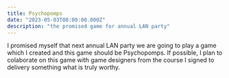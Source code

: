 ```yaml
---
title: Psychopomps
date: "2023-05-03T08:00:00.000Z"
description: "the promised game for annual LAN party"
---
```


I promised myself that next annual LAN party we are going to play a game which I created and this game should be
Psychopomps. If possible, I plan to colaborate on this game with game designers from the course I signed to
delivery something what is truly worthy.

